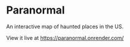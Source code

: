 # Paranormal
An interactive map of haunted places in the US.

View it live at https://paranormal.onrender.com/
